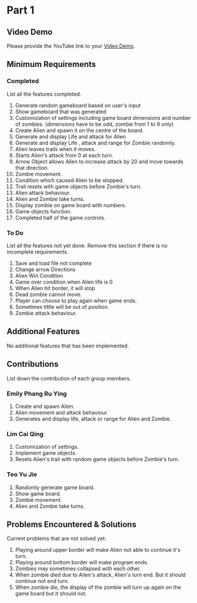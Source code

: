 # Part 1

## Video Demo

Please provide the YouTube link to your [Video Demo](https://youtube.com).

## Minimum Requirements

### Completed

List all the features completed.

1. Generate random gameboard based on user's input
2. Show gameboard that was generated
3. Customization of settings including game board dimensions and number of zombies. (dimensions have to be odd, zombie from 1 to 9 only)
4. Create Alien and spawn it on the centre of the board.
5. Generate and display Life and attack for Alien 
6. Generate and display Life , attack and range for Zombie randomly.
7. Alien leaves trails when it moves. 
8. Starts Alien's attack from 0 at each turn.
9. Arrow Object allows Alien to increase attack by 20 and move towards that direction.
10. Zombie movement.
11. Condition which caused Alien to be stopped.
12. Trail resets with game objects before Zombie's turn.
13. Alien attack behaviour.
14. Alien and Zombie take turns.
15. Display zombie on game board with numbers.
16. Game objects function.
17. Completed half of the game controls.

### To Do

List all the features not yet done. Remove this section if there is no incomplete requirements.

1. Save and load file not complete
2. Change arrow Directions
3. Alien Win Condition
4. Game over condition when Alien life is 0
5. When Alien hit border, it will stop
6. Dead zombie cannot move.
7. Player can choose to play again when game ends.
8. Sometimes tittle will be out of position.
9. Zombie attack behaviour.

## Additional Features

No additional features that has been implemented.

## Contributions

List down the contribution of each group members.

### Emily Phang Ru Ying

1. Create and spawn Alien.
2. Alien movement and attack behaviour.
3. Generates and display life, attack or range for Alien and Zombie.


### Lim Cai Qing

1. Customization of settings.
2. Implement game objects.
3. Resets Alien's trail with random game objects before Zombie's turn.


### Teo Yu Jie

1. Randomly generate game board.
2. Show game board.
3. Zombie movement.
4. Alien and Zombie take turns.


## Problems Encountered & Solutions

Current problems that are not solved yet:
1. Playing around upper border will make Alien not able to continue it's turn.
2. Playing around bottom border will make program ends.
3. Zombies may sometimes collapsed with each other.
4. When zombie died due to Alien's attack, Alien's turn end. But it should continue not end turn.
5. When zombie die, the display of the zombie will turn up again on the game board but it should not.

